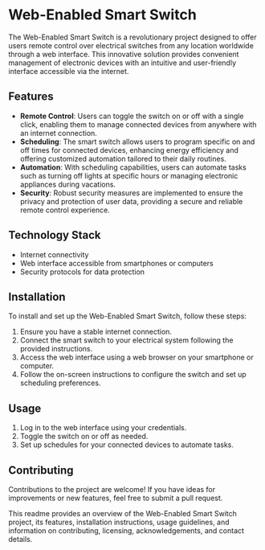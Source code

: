 # Web-Enabled Smart Switch

The Web-Enabled Smart Switch is a revolutionary project designed to offer users remote control over electrical switches from any location worldwide through a web interface. This innovative solution provides convenient management of electronic devices with an intuitive and user-friendly interface accessible via the internet.

## Features

- **Remote Control**: Users can toggle the switch on or off with a single click, enabling them to manage connected devices from anywhere with an internet connection.
- **Scheduling**: The smart switch allows users to program specific on and off times for connected devices, enhancing energy efficiency and offering customized automation tailored to their daily routines.
- **Automation**: With scheduling capabilities, users can automate tasks such as turning off lights at specific hours or managing electronic appliances during vacations.
- **Security**: Robust security measures are implemented to ensure the privacy and protection of user data, providing a secure and reliable remote control experience.

## Technology Stack

- Internet connectivity
- Web interface accessible from smartphones or computers
- Security protocols for data protection

## Installation

To install and set up the Web-Enabled Smart Switch, follow these steps:

1. Ensure you have a stable internet connection.
2. Connect the smart switch to your electrical system following the provided instructions.
3. Access the web interface using a web browser on your smartphone or computer.
4. Follow the on-screen instructions to configure the switch and set up scheduling preferences.

## Usage

1. Log in to the web interface using your credentials.
2. Toggle the switch on or off as needed.
3. Set up schedules for your connected devices to automate tasks.

## Contributing

Contributions to the project are welcome! If you have ideas for improvements or new features, feel free to submit a pull request.

This readme provides an overview of the Web-Enabled Smart Switch project, its features, installation instructions, usage guidelines, and information on contributing, licensing, acknowledgements, and contact details.
